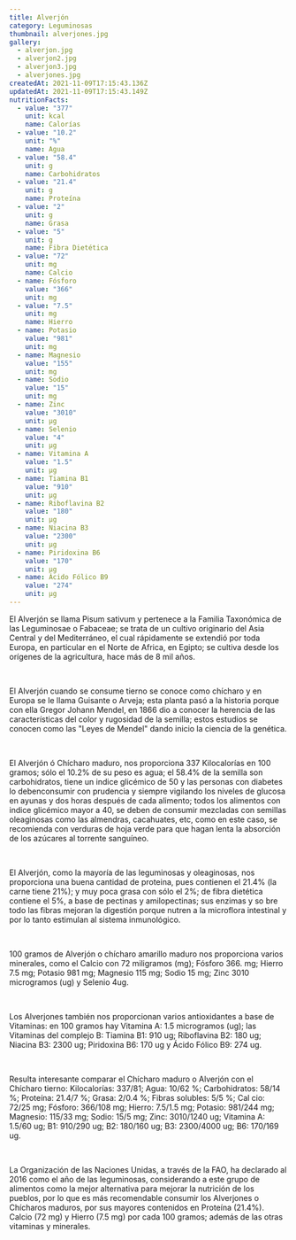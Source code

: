 ```yaml
---
title: Alverjón
category: Leguminosas
thumbnail: alverjones.jpg
gallery:
  - alverjon.jpg
  - alverjon2.jpg
  - alverjon3.jpg
  - alverjones.jpg
createdAt: 2021-11-09T17:15:43.136Z
updatedAt: 2021-11-09T17:15:43.149Z
nutritionFacts:
  - value: "377"
    unit: kcal
    name: Calorías
  - value: "10.2"
    unit: "%"
    name: Agua
  - value: "58.4"
    unit: g
    name: Carbohidratos
  - value: "21.4"
    unit: g
    name: Proteína
  - value: "2"
    unit: g
    name: Grasa
  - value: "5"
    unit: g
    name: Fibra Dietética
  - value: "72"
    unit: mg
    name: Calcio
  - name: Fósforo
    value: "366"
    unit: mg
  - value: "7.5"
    unit: mg
    name: Hierro
  - name: Potasio
    value: "981"
    unit: mg
  - name: Magnesio
    value: "155"
    unit: mg
  - name: Sodio
    value: "15"
    unit: mg
  - name: Zinc
    value: "3010"
    unit: µg
  - name: Selenio
    value: "4"
    unit: µg
  - name: Vitamina A
    value: "1.5"
    unit: µg
  - name: Tiamina B1
    value: "910"
    unit: µg
  - name: Riboflavina B2
    value: "180"
    unit: µg
  - name: Niacina B3
    value: "2300"
    unit: µg
  - name: Piridoxina B6
    value: "170"
    unit: µg
  - name: Ácido Fólico B9
    value: "274"
    unit: µg
---
```

El Alverjón se llama Pisum sativum y pertenece a la Familia Taxonómica de las Leguminosae o Fabaceae; se trata de un cultivo originario del Asia Central y del Mediterráneo, el cual rápidamente se extendió por toda Europa, en particular en el Norte de Africa, en Egipto; se cultiva desde los orígenes de la agricultura, hace más de 8 mil años.

<br/>

El Alverjón cuando se consume tierno se conoce como chícharo y en Europa se le llama Guisante o Arveja; esta planta pasó a la historia porque con ella Gregor Johann Mendel, en 1866 dio a conocer la herencia de las características del color y rugosidad de la semilla; estos estudios se conocen como las "Leyes de Mendel" dando inicio la ciencia de la genética.

<br/>

El Alverjón ó Chícharo maduro, nos proporciona 337 Kilocalorías en 100 gramos; sólo el 10.2% de su peso es agua; el 58.4% de la semilla son carbohidratos, tiene un indice glicémico de 50 y las personas con diabetes lo debenconsumir con prudencia y siempre vigilando los niveles de glucosa en ayunas y dos horas después de cada alimento; todos los alimentos con indice glicémico mayor a 40, se deben de consumir mezcladas con semillas oleaginosas como las almendras, cacahuates, etc, como en este caso, se recomienda con verduras de hoja verde para que hagan lenta la absorción de los azúcares al torrente sanguíneo.

<br/>

El Alverjón, como la mayoría de las leguminosas y oleaginosas, nos proporciona una buena cantidad de proteina, pues contienen el 21.4% (la carne tiene 21%); y muy poca grasa con sólo el 2%; de fibra dietética contiene el 5%, a base de pectinas y amilopectinas; sus enzimas y so bre todo las fibras mejoran la digestión porque nutren a la microflora intestinal y por lo tanto estimulan al sistema inmunológico.

<br/>

100 gramos de Alverjón o chícharo amarillo maduro nos proporciona varios minerales, como el Calcio con 72 miligramos (mg); Fósforo 366. mg; Hierro 7.5 mg; Potasio 981 mg; Magnesio 115 mg; Sodio 15 mg; Zinc 3010 microgramos (ug) y Selenio 4ug.

<br/>

Los Alverjones también nos proporcionan varios antioxidantes a base de Vitaminas: en 100 gramos hay Vitamina A: 1.5 microgramos (ug); las Vitaminas del complejo B: Tiamina B1: 910 ug; Riboflavina B2: 180 ug; Niacina B3: 2300 ug; Piridoxina B6: 170 ug y Ácido Fólico B9: 274 ug.

<br/>

Resulta interesante comparar el Chícharo maduro o Alverjón con el Chícharo tierno: Kilocalorías: 337/81; Agua: 10/62 %; Carbohidratos: 58/14 %; Proteína: 21.4/7 %; Grasa: 2/0.4 %; Fibras solubles: 5/5 %; Cal cio: 72/25 mg; Fósforo: 366/108 mg; Hierro: 7.5/1.5 mg; Potasio: 981/244 mg; Magnesio: 115/33 mg; Sodio: 15/5 mg; Zinc: 3010/1240 ug; Vitamina A: 1.5/60 ug; B1: 910/290 ug; B2: 180/160 ug; B3: 2300/4000 ug; B6: 170/169 ug.

<br/>

La Organización de las Naciones Unidas, a través de la FAO, ha declarado al 2016 como el año de las leguminosas, considerando a este grupo de alimentos como la mejor alternativa para mejorar la nutrición de los pueblos, por lo que es más recomendable consumir los Alverjones o Chícharos maduros, por sus mayores contenidos en Proteína (21.4%). Calcio (72 mg) y Hierro (7.5 mg) por cada 100 gramos; además de las otras vitaminas y minerales.
